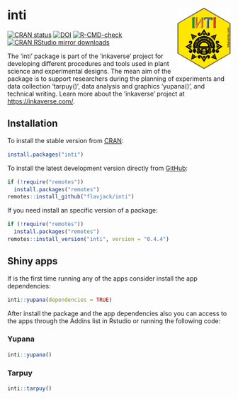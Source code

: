 
<!-- README.md is generated from README.Rmd. Please edit that file -->

# inti <img src="man/figures/logo.png" align="right" alt="" width="120" />

<!-- badges: start -->

[![CRAN
status](https://www.r-pkg.org/badges/version/inti)](https://CRAN.R-project.org/package=inti)
[![DOI](https://zenodo.org/badge/82401374.svg)](https://zenodo.org/badge/latestdoi/82401374)
[![R-CMD-check](https://github.com/Flavjack/inti/workflows/R-CMD-check/badge.svg)](https://github.com/Flavjack/inti/actions)
[![CRAN RStudio mirror
downloads](https://cranlogs.r-pkg.org/badges/grand-total/inti?color=brightgreen)](https://r-pkg.org/pkg/inti)
<!-- badges: end -->

The ‘inti’ package is part of the ‘inkaverse’ project for developing
different procedures and tools used in plant science and experimental
designs. The mean aim of the package is to support researchers during
the planning of experiments and data collection ‘tarpuy()’, data
analysis and graphics ‘yupana()’, and technical writing. Learn more
about the ‘inkaverse’ project at <https://inkaverse.com/>.

## Installation

To install the stable version from
[CRAN](https://cran.r-project.org/package=inti):

``` r
install.packages("inti")
```

To install the latest development version directly from
[GitHub](https://github.com/flavjack/inti):

``` r
if (!require("remotes"))
  install.packages("remotes")
remotes::install_github("flavjack/inti")
```

If you need install an specific version of a package:

``` r
if (!require("remotes"))
  install.packages("remotes")
remotes::install_version("inti", version = "0.4.4")
```

## Shiny apps

If is the first time running any of the apps consider install the app
dependencies:

``` r
inti::yupana(dependencies = TRUE)
```

After install the package and the app dependencies also you can access
to the apps through the Addins list in Rstudio or running the following
code:

### Yupana

``` r
inti::yupana()
```

### Tarpuy

``` r
inti::tarpuy()
```
